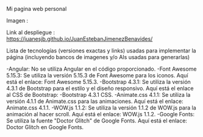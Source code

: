 Mi pagina web personal 

Imagen :

Link al despliegue : https://juanesjb.github.io/JuanEstebanJimenezBenavides/

Lista de tecnologías (versiones exactas y links) usadas para implementar la página (incluyendo bancos de imagenes y/o AIs usadas para generarlas)


-Angular: No se utiliza Angular en el código proporcionado.
-Font Awesome 5.15.3: Se utiliza la versión 5.15.3 de Font Awesome para los iconos. Aquí está el enlace: Font Awesome 5.15.3.
-Bootstrap 4.3.1: Se utiliza la versión 4.3.1 de Bootstrap para el estilo y el diseño responsivo. Aquí está el enlace al CSS de Bootstrap: 
-Bootstrap 4.3.1 CSS.
-Animate.css 4.1.1: Se utiliza la versión 4.1.1 de Animate.css para las animaciones. Aquí está el enlace: Animate.css 4.1.1.
-WOW.js 1.1.2: Se utiliza la versión 1.1.2 de WOW.js para la animación al hacer scroll. Aquí está el enlace: WOW.js 1.1.2.
-Google Fonts: Se utiliza la fuente "Doctor Glitch" de Google Fonts. Aquí está el enlace: Doctor Glitch en Google Fonts.
